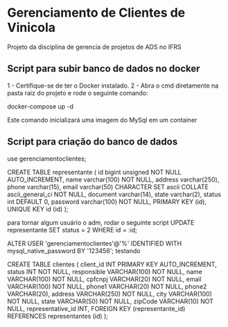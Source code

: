 # Gerenciamento de Clientes de Vinicola

Projeto da disciplina de gerencia de projetos de ADS no IFRS

## Script para subir banco de dados no docker

1 - Certifique-se de ter o Docker instalado.
2 - Abra o cmd diretamente na pasta raiz do projeto e rode o seguinte comando:

docker-compose up -d

Este comando inicializará uma imagem do MySql em um container

## Script para criação do banco de dados

use gerenciamentoclientes;

CREATE TABLE representante (
id bigint unsigned NOT NULL AUTO_INCREMENT,
name varchar(100) NOT NULL,
address varchar(250),
phone varchar(15),
email varchar(50) CHARACTER SET ascii COLLATE ascii_general_ci NOT NULL,
document varchar(14),
state varchar(2),
status int DEFAULT 0,
password varchar(100) NOT NULL,
PRIMARY KEY (id),
UNIQUE KEY id (id)
);

para tornar algum usuário o adm, rodar o seguinte script
UPDATE representante SET status = 2 WHERE id = :id;


ALTER USER 'gerenciamentoclientes'@'%' IDENTIFIED WITH mysql_native_password BY '123456';
testando 

CREATE TABLE clientes (
  client_id INT PRIMARY KEY AUTO_INCREMENT,
  status INT NOT NULL,
  responsible VARCHAR(100) NOT NULL,
  name VARCHAR(100) NOT NULL,
  cpfcnpj VARCHAR(20) NOT NULL,
  email VARCHAR(100) NOT NULL,
  phone1 VARCHAR(20) NOT NULL,
  phone2 VARCHAR(20),
  address VARCHAR(250) NOT NULL,
  city VARCHAR(100) NOT NULL,
  state VARCHAR(50) NOT NULL,
  zipCode VARCHAR(10) NOT NULL,
  representative_id INT,
  FOREIGN KEY (representante_id) REFERENCES representantes (id)
);
